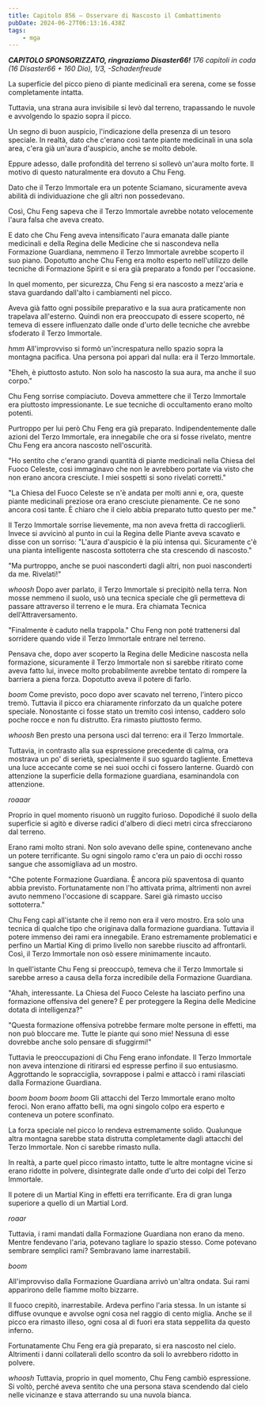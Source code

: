 ```yaml
---
title: Capitolo 856 – Osservare di Nascosto il Combattimento
pubDate: 2024-06-27T06:13:16.438Z
tags:
    - mga
---
```



<em><strong>CAPITOLO SPONSORIZZATO, ringraziamo Disaster66!</strong>
176 capitoli in coda (16 Disaster66 + 160 Dio), 1/3,
-Schadenfreude</em>


La superficie del picco pieno di piante medicinali era serena, come se fosse completamente intatta.


Tuttavia, una strana aura invisibile si levò dal terreno, trapassando le nuvole e avvolgendo lo spazio sopra il picco.


Un segno di buon auspicio, l'indicazione della presenza di un tesoro speciale. In realtà, dato che c'erano così tante piante medicinali in una sola area, c'era già un'aura d'auspicio, anche se molto debole.


Eppure adesso, dalle profondità del terreno si sollevò un'aura molto forte. Il motivo di questo naturalmente era dovuto a Chu Feng.


Dato che il Terzo Immortale era un potente Sciamano, sicuramente aveva abilità di individuazione che gli altri non possedevano.


Così, Chu Feng sapeva che il Terzo Immortale avrebbe notato velocemente l'aura falsa che aveva creato.


E dato che Chu Feng aveva intensificato l'aura emanata dalle piante medicinali e della Regina delle Medicine che si nascondeva nella Formazione Guardiana, nemmeno il Terzo Immortale avrebbe scoperto il suo piano. Dopotutto anche Chu Feng era molto esperto nell'utilizzo delle tecniche di Formazione Spirit e si era già preparato a fondo per l'occasione.


In quel momento, per sicurezza, Chu Feng si era nascosto a mezz'aria e stava guardando dall'alto i cambiamenti nel picco.


Aveva già fatto ogni possibile preparativo e la sua aura praticamente non trapelava all'esterno. Quindi non era preoccupato di essere scoperto, né temeva di essere influenzato dalle onde d'urto delle tecniche che avrebbe sfoderato il Terzo Immortale.


*hmm* All'improvviso si formò un'increspatura nello spazio sopra la montagna pacifica. Una persona poi apparì dal nulla: era il Terzo Immortale.


"Eheh, è piuttosto astuto. Non solo ha nascosto la sua aura, ma anche il suo corpo."


Chu Feng sorrise compiaciuto. Doveva ammettere che il Terzo Immortale era piuttosto impressionante. Le sue tecniche di occultamento erano molto potenti.


Purtroppo per lui però Chu Feng era già preparato. Indipendentemente dalle azioni del Terzo Immortale, era innegabile che ora si fosse rivelato, mentre Chu Feng era ancora nascosto nell'oscurità.


"Ho sentito che c'erano grandi quantità di piante medicinali nella Chiesa del Fuoco Celeste, così immaginavo che non le avrebbero portate via visto che non erano ancora cresciute. I miei sospetti si sono rivelati corretti."


"La Chiesa del Fuoco Celeste se n'è andata per molti anni e, ora, queste piante medicinali preziose ora erano cresciute pienamente. Ce ne sono ancora così tante. È chiaro che il cielo abbia preparato tutto questo per me."


Il Terzo Immortale sorrise lievemente, ma non aveva fretta di raccoglierli. Invece si avvicinò al punto in cui la Regina delle Piante aveva scavato e disse con un sorriso: "L'aura d'auspicio è la più intensa qui. Sicuramente c'è una pianta intelligente nascosta sottoterra che sta crescendo di nascosto."


"Ma purtroppo, anche se puoi nasconderti dagli altri, non puoi nasconderti da me. Rivelati!"


*whoosh* Dopo aver parlato, il Terzo Immortale si precipitò nella terra. Non mosse nemmeno il suolo, usò una tecnica speciale che gli permetteva di passare attraverso il terreno e le mura. Era chiamata Tecnica dell'Attraversamento.


"Finalmente è caduto nella trappola." Chu Feng non poté trattenersi dal sorridere quando vide il Terzo Immortale entrare nel terreno.


Pensava che, dopo aver scoperto la Regina delle Medicine nascosta nella formazione, sicuramente il Terzo Immortale non si sarebbe ritirato come aveva fatto lui, invece molto probabilmente avrebbe tentato di rompere la barriera a piena forza. Dopotutto aveva il potere di farlo.


*boom* Come previsto, poco dopo aver scavato nel terreno, l'intero picco tremò. Tuttavia il picco era chiaramente rinforzato da un qualche potere speciale. Nonostante ci fosse stato un tremito così intenso, caddero solo poche rocce e non fu distrutto. Era rimasto piuttosto fermo.


*whoosh* Ben presto una persona uscì dal terreno: era il Terzo Immortale.


Tuttavia, in contrasto alla sua espressione precedente di calma, ora mostrava un po' di serietà, specialmente il suo sguardo tagliente. Emetteva una luce accecante come se nei suoi occhi ci fossero lanterne. Guardò con attenzione la superficie della formazione guardiana, esaminandola con attenzione.


*roaaar*


Proprio in quel momento risuonò un ruggito furioso. Dopodiché il suolo della superficie si agitò e diverse radici d'albero di dieci metri circa sfrecciarono dal terreno.


Erano rami molto strani. Non solo avevano delle spine, contenevano anche un potere terrificante. Su ogni singolo ramo c'era un paio di occhi rosso sangue che assomigliava ad un mostro.


"Che potente Formazione Guardiana. È ancora più spaventosa di quanto abbia previsto. Fortunatamente non l'ho attivata prima, altrimenti non avrei avuto nemmeno l'occasione di scappare. Sarei già rimasto ucciso sottoterra."


Chu Feng capì all'istante che il remo non era il vero mostro. Era solo una tecnica di qualche tipo che originava dalla formazione guardiana. Tuttavia il potere immenso dei rami era innegabile. Erano estremamente problematici e perfino un Martial King di primo livello non sarebbe riuscito ad affrontarli. Così, il Terzo Immortale non osò essere minimamente incauto.


In quell'istante Chu Feng si preoccupò, temeva che il Terzo Immortale si sarebbe arreso a causa della forza incredibile della Formazione Guardiana.


"Ahah, interessante. La Chiesa del Fuoco Celeste ha lasciato perfino una formazione offensiva del genere? È per proteggere la Regina delle Medicine dotata di intelligenza?"


"Questa formazione offensiva potrebbe fermare molte persone in effetti, ma non può bloccare me. Tutte le piante qui sono mie! Nessuna di esse dovrebbe anche solo pensare di sfuggirmi!"


Tuttavia le preoccupazioni di Chu Feng erano infondate. Il Terzo Immortale non aveva intenzione di ritirarsi ed espresse perfino il suo entusiasmo. Aggrottando le sopracciglia, sovrappose i palmi e attaccò i rami rilasciati dalla Formazione Guardiana.


*boom boom boom boom* Gli attacchi del Terzo Immortale erano molto feroci. Non erano affatto belli, ma ogni singolo colpo era esperto e conteneva un potere sconfinato.


La forza speciale nel picco lo rendeva estremamente solido. Qualunque altra montagna sarebbe stata distrutta completamente dagli attacchi del Terzo Immortale. Non ci sarebbe rimasto nulla.


In realtà, a parte quel picco rimasto intatto, tutte le altre montagne vicine si erano ridotte in polvere, disintegrate dalle onde d'urto dei colpi del Terzo Immortale.


Il potere di un Martial King in effetti era terrificante. Era di gran lunga superiore a quello di un Martial Lord.


*roaar*


Tuttavia, i rami mandati dalla Formazione Guardiana non erano da meno. Mentre fendevano l'aria, potevano tagliare lo spazio stesso. Come potevano sembrare semplici rami? Sembravano lame inarrestabili.


*boom*


All'improvviso dalla Formazione Guardiana arrivò un'altra ondata. Sui rami apparirono delle fiamme molto bizzarre.


Il fuoco crepitò, inarrestabile. Ardeva perfino l'aria stessa. In un istante si diffuse ovunque e avvolse ogni cosa nel raggio di cento miglia. Anche se il picco era rimasto illeso, ogni cosa al di fuori era stata seppellita da questo inferno.


Fortunatamente Chu Feng era già preparato, si era nascosto nel cielo. Altrimenti i danni collaterali dello scontro da soli lo avrebbero ridotto in polvere.


*whoosh* Tuttavia, proprio in quel momento, Chu Feng cambiò espressione. Si voltò, perché aveva sentito che una persona stava scendendo dal cielo nelle vicinanze e stava atterrando su una nuvola bianca.
                                


                                



